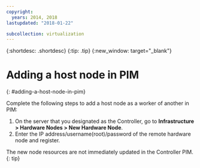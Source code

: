 ```yaml
---
copyright:
  years: 2014, 2018
lastupdated: "2018-01-22"

subcollection: virtualization
---
```

{:shortdesc: .shortdesc}
{:tip: .tip}
{:new_window: target="_blank"}

# Adding a host node in PIM
{: #adding-a-host-node-in-pim}

Complete the following steps to add a host node as a worker of another in PIM:

1. On the server that you designated as the Controller, go to **Infrastructure > Hardware Nodes > New Hardware Node**.
2. Enter the IP address/username(root)/password of the remote hardware node and register.

The new node resources are not immediately updated in the Controller PIM.
{: tip}
